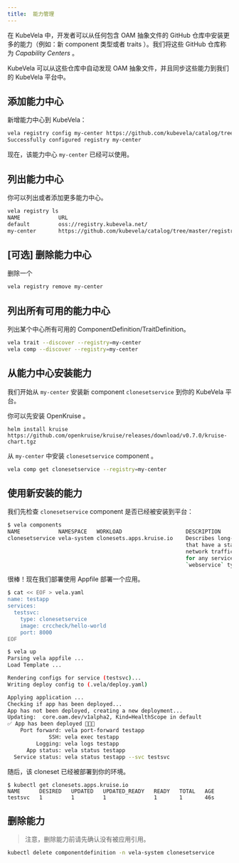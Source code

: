 ```yaml
---
title:  能力管理
---
```


在 KubeVela 中，开发者可以从任何包含 OAM 抽象文件的 GitHub 仓库中安装更多的能力（例如：新 component 类型或者 traits ）。我们将这些 GitHub 仓库称为 _Capability Centers_ 。

KubeVela 可以从这些仓库中自动发现 OAM 抽象文件，并且同步这些能力到我们的 KubeVela 平台中。

## 添加能力中心

新增能力中心到 KubeVela：

```bash
vela registry config my-center https://github.com/kubevela/catalog/tree/master/registry
Successfully configured registry my-center
```

现在，该能力中心 `my-center` 已经可以使用。

## 列出能力中心

你可以列出或者添加更多能力中心。

```bash
vela registry ls
NAME            URL                                                    
default         oss://registry.kubevela.net/                            
my-center       https://github.com/kubevela/catalog/tree/master/registry 
```

## [可选] 删除能力中心

删除一个

```bash
vela registry remove my-center
```

## 列出所有可用的能力中心

列出某个中心所有可用的 ComponentDefinition/TraitDefinition。

```bash
vela trait --discover --registry=my-center
vela comp --discover --registry=my-center
```

## 从能力中心安装能力

我们开始从 `my-center` 安装新 component `clonesetservice` 到你的 KubeVela 平台。

你可以先安装 OpenKruise 。

```shell
helm install kruise https://github.com/openkruise/kruise/releases/download/v0.7.0/kruise-chart.tgz
```

从 `my-center` 中安装 `clonesetservice` component 。

```bash
vela comp get clonesetservice --registry=my-center
```

## 使用新安装的能力

我们先检查 `clonesetservice` component 是否已经被安装到平台：

```bash
$ vela components
NAME           	NAMESPACE  	WORKLOAD                	DESCRIPTION
clonesetservice	vela-system	clonesets.apps.kruise.io	Describes long-running, scalable, containerized services
               	           	                        	that have a stable network endpoint to receive external
               	           	                        	network traffic from customers. If workload type is skipped
               	           	                        	for any service defined in Appfile, it will be defaulted to
               	           	                        	`webservice` type.
```

很棒！现在我们部署使用 Appfile 部署一个应用。

```bash
$ cat << EOF > vela.yaml
name: testapp
services:
  testsvc:
    type: clonesetservice
    image: crccheck/hello-world
    port: 8000
EOF
```

```bash
$ vela up
Parsing vela appfile ...
Load Template ...

Rendering configs for service (testsvc)...
Writing deploy config to (.vela/deploy.yaml)

Applying application ...
Checking if app has been deployed...
App has not been deployed, creating a new deployment...
Updating:  core.oam.dev/v1alpha2, Kind=HealthScope in default
✅ App has been deployed 🚀🚀🚀
    Port forward: vela port-forward testapp
             SSH: vela exec testapp
         Logging: vela logs testapp
      App status: vela status testapp
  Service status: vela status testapp --svc testsvc
```

随后，该 cloneset 已经被部署到你的环境。

```shell
$ kubectl get clonesets.apps.kruise.io
NAME      DESIRED   UPDATED   UPDATED_READY   READY   TOTAL   AGE
testsvc   1         1         1               1       1       46s
```

## 删除能力

> 注意，删除能力前请先确认没有被应用引用。

```bash
kubectl delete componentdefinition -n vela-system clonesetservice
```
